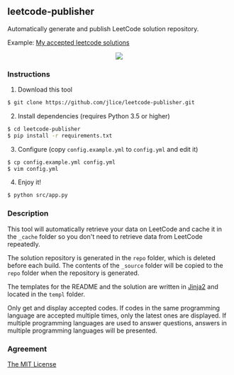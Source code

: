 ## leetcode-publisher

Automatically generate and publish LeetCode solution repository.

Example: [My accepted leetcode solutions](https://github.com/jlice/leetcode)

<p align="center"><img src="https://user-images.githubusercontent.com/9983385/55671789-3bb50a00-58c6-11e9-9296-38c2e98df4cc.gif"></p>

### Instructions

1. Download this tool

```Bash
$ git clone https://github.com/jlice/leetcode-publisher.git
```

2. Install dependencies (requires Python 3.5 or higher)

```Bash
$ cd leetcode-publisher
$ pip install -r requirements.txt
```

3. Configure (copy `config.example.yml` to `config.yml` and edit it)

```Bash
$ cp config.example.yml config.yml
$ vim config.yml
```

4. Enjoy it!

```Bash
$ python src/app.py
```

### Description

This tool will automatically retrieve your data on LeetCode and cache it in the `_cache` folder so you don't need to retrieve data from LeetCode repeatedly.

The solution repository is generated in the `repo` folder, which is deleted before each build. The contents of the `_source` folder will be copied to the `repo` folder when the repository is generated.

The templates for the README and the solution are written in [Jinja2](http://jinja.pocoo.org/) and located in the `templ` folder.

Only get and display accepted codes. If codes in the same programming language are accepted multiple times, only the latest ones are displayed. If multiple programming languages are used to answer questions, answers in multiple programming languages will be presented.

### Agreement

[The MIT License](LICENSE)
